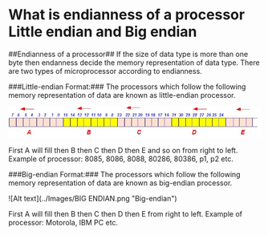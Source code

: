 # What is endianness of a processor Little endian and Big endian #

##Endianness of a processor##
If the size of data type is more than one byte then endanness decide the memory representation of data type. 
There are two types of microprocessor according to endianness.

###Little-endian Format:###
The processors which follow the following memory representation of data are known as little-endian processor.

![Alt text]( ../Images/LittleEndian.png "Little-endian")

First A will fill then B then C then D then E and so on from right to left. Example of processor: 8085, 8086, 8088, 80286, 80386, p1, p2 etc.

###Big-endian Format:###
The processors which follow the following memory representation of data are known as big-endian processor.

![Alt text](../Images/BIG ENDIAN.png "Big-endian")

First A will fill then B then C then D then E from right to left. Example of processor: Motorola, IBM PC etc.
